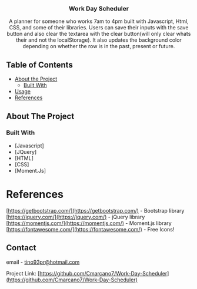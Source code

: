 <!-- PROJECT LOGO -->
<br />
<p align="center">
  <a href="https://github.com/Cmarcano7/Work-Day-Scheduler">
  </a>

  <h3 align="center">Work Day Scheduler</h3>

  <p align="center">
    A planner for someone who works 7am to 4pm built with Javascript, Html, CSS, and some of their libraries. Users can save their inputs with the save button and also clear the textarea with the clear button(will only clear whats their and not the localStorage). It also updates the background color depending on whether the row is in the past, present or future. 
  </p>
</p>

<!-- TABLE OF CONTENTS -->
## Table of Contents

* [About the Project](#about-the-project)
  * [Built With](#built-with)
* [Usage](#usage)
* [References](#references)

<!-- ABOUT THE PROJECT -->
## About The Project

### Built With

* [Javascript]
* [JQuery]
* [HTML]
* [CSS]
* [Moment.Js]

<!-- links to the libraries used -->
# References

[https://getbootstrap.com/](https://getbootstrap.com/) - Bootstrap library <br>
[https://jquery.com/](https://jquery.com/) - jQuery library <br>
[https://momentjs.com/](https://momentjs.com/) - Moment.js library <br>
[https://fontawesome.com/](https://fontawesome.com/) - Free Icons! <br>

<!-- CONTACT -->
## Contact

email - tino93pr@hotmail.com

Project Link: [https://github.com/Cmarcano7/Work-Day-Scheduler](https://github.com/Cmarcano7/Work-Day-Scheduler)
